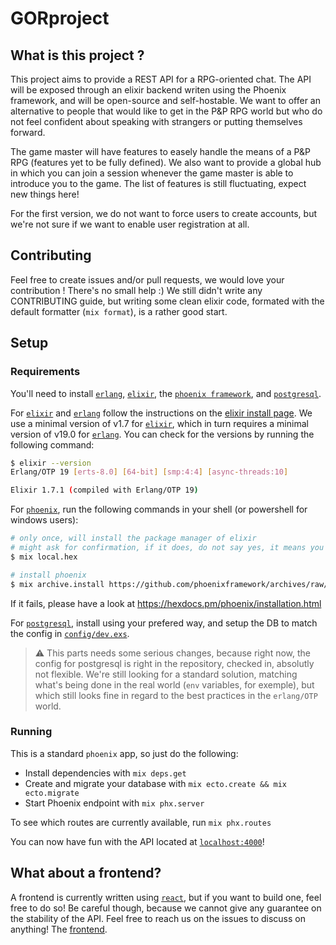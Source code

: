 # GORproject

## What is this project ?

This project aims to provide a REST API for a RPG-oriented chat. The API will be exposed through an elixir backend writen using the Phoenix framework, and will be open-source and self-hostable. We want to offer an alternative to people that would like to get in the P&P RPG world but who do not feel confident about speaking with strangers or putting themselves forward.

The game master will have features to easely handle the means of a P&P RPG (features yet to be fully defined). We also want to provide a global hub in which you can join a session whenever the game master is able to introduce you to the game. The list of features is still fluctuating, expect new things here!

For the first version, we do not want to force users to create accounts, but we're not sure if we want to enable user registration at all.

## Contributing

Feel free to create issues and/or pull requests, we would love your contribution ! There's no small help :)
We still didn't write any CONTRIBUTING guide, but writing some clean elixir code, formated with the default formatter (`mix format`), is a rather good start.

## Setup

### Requirements 

You'll need to install [`erlang`], [`elixir`], the [`phoenix framework`][`phoenix`], and [`postgresql`].

For [`elixir`] and [`erlang`] follow the instructions on the [elixir install page](https://elixir-lang.org/install.html). We use a minimal version of v1.7 for [`elixir`], which in turn requires a minimal version of v19.0 for [`erlang`]. You can check for the versions by running the following command:
```bash
$ elixir --version
Erlang/OTP 19 [erts-8.0] [64-bit] [smp:4:4] [async-threads:10]

Elixir 1.7.1 (compiled with Erlang/OTP 19)
```
For [`phoenix`], run the following commands in your shell (or powershell for windows users):
```bash
# only once, will install the package manager of elixir
# might ask for confirmation, if it does, do not say yes, it means you've already did it
$ mix local.hex

# install phoenix
$ mix archive.install https://github.com/phoenixframework/archives/raw/master/phx_new.ez
```
If it fails, please have a look at <https://hexdocs.pm/phoenix/installation.html>

For [`postgresql`], install using your prefered way, and setup the DB to match the config in [`config/dev.exs`](./config/dev.exs).

> :warning: This parts needs some serious changes, because right now, the config for postgresql is right in the repository, checked in, absolutly not flexible. We're still looking for a standard solution, matching what's being done in the real world (`env` variables, for exemple), but which still looks fine in regard to the best practices in the `erlang/OTP` world.

### Running

This is a standard `phoenix` app, so just do the following:
* Install dependencies with `mix deps.get`
* Create and migrate your database with `mix ecto.create && mix ecto.migrate`
* Start Phoenix endpoint with `mix phx.server`

To see which routes are currently available, run `mix phx.routes`

You can now have fun with the API located at [`localhost:4000`](http://localhost:4000)!

## What about a frontend?

A frontend is currently written using [`react`](https://reactjs.org), but if you want to build one, feel free to do so! Be careful though, because we cannot give any guarantee on the stability of the API. Feel free to reach us on the issues to discuss on anything!
The [frontend](https://github.com/Shenrak/GORProject).

[`erlang`]: https://www.erlang.org/
[`elixir`]: https://elixir-lang.org/
[`phoenix`]: https://www.phoenixframework.org/
[`postgresql`]: https://www.postgresql.org

